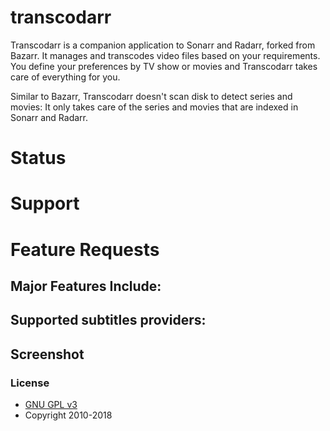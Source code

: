 # transcodarr
Transcodarr is a companion application to Sonarr and Radarr, forked from Bazarr. It manages and transcodes video files based on your requirements. You define your preferences by TV show or movies and Transcodarr takes care of everything for you.

Similar to Bazarr, Transcodarr doesn't scan disk to detect series and movies: It only takes care of the series and movies that are indexed in Sonarr and Radarr.

# Status

# Support

# Feature Requests

## Major Features Include:

## Supported subtitles providers:

## Screenshot

### License

* [GNU GPL v3](http://www.gnu.org/licenses/gpl.html)
* Copyright 2010-2018
